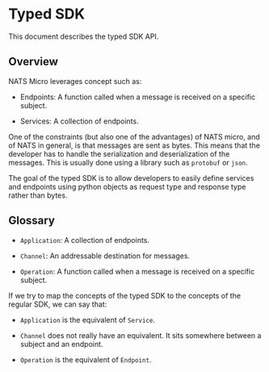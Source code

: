 # Typed SDK

This document describes the typed SDK API.

## Overview

NATS Micro leverages concept such as:


- Endpoints: A function called when a message is received on a specific subject.

- Services: A collection of endpoints.

One of the constraints (but also one of the advantages) of NATS micro, and of NATS in general, is that messages are sent as bytes. This means that the developer has to handle the serialization and deserialization of the messages. This is usually done using a library such as `protobuf` or `json`.

The goal of the typed SDK is to allow developers to easily define services and endpoints using python objects as request type and response type rather than bytes.

## Glossary

- `Application`: A collection of endpoints.

- `Channel`: An addressable destination for messages.

- `Operation`: A function called when a message is received on a specific subject.

If we try to map the concepts of the typed SDK to the concepts of the regular SDK, we can say that:

- `Application` is the equivalent of `Service`.

- `Channel` does not really have an equivalent. It sits somewhere between a subject and an endpoint.

- `Operation` is the equivalent of `Endpoint`.

